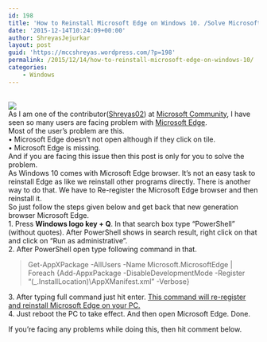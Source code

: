 ```yaml
---
id: 198
title: 'How to Reinstall Microsoft Edge on Windows 10. /Solve Microsoft Edge crashing issue.'
date: '2015-12-14T10:24:09+00:00'
author: ShreyasJejurkar
layout: post
guid: 'https://mccshreyas.wordpress.com/?p=198'
permalink: /2015/12/14/how-to-reinstall-microsoft-edge-on-windows-10/
categories:
    - Windows
---
```


[  
 ![](http://mccshreyas.files.wordpress.com/2015/12/savedpicture-20151214172844.jpg?w=700)  ](http://mccshreyas.files.wordpress.com/2015/12/savedpicture-20151214172844.jpg)  
As I am one of the contributor([Shreyas02](http://answers.microsoft.com/en-us/profile/6f20ba9e-cb92-4272-b681-c6d7975ad4d4#user-profile-tab-profile)) at [Microsoft Community](http://answers.microsoft.com), I have seen so many users are facing problem with [Microsoft Edge](https://www.microsoft.com/en-us/windows/microsoft-edge).  
Most of the user’s problem are this.  
• Microsoft Edge doesn’t not open although if they click on tile.  
• Microsoft Edge is missing.  
And if you are facing this issue then this post is only for you to solve the problem.  
As Windows 10 comes with Microsoft Edge browser. It’s not an easy task to reinstall Edge as like we reinstall other programs directly. There is another way to do that. We have to Re-register the Microsoft Edge browser and then reinstall it.  
So just follow the steps given below and get back that new generation browser Microsoft Edge.  
1\. Press **Windows logo key + Q**. In that search box type “PowerShell” (without quotes). After PowerShell shows in search result, right click on that and click on “Run as administrative”.  
2\. After PowerShell open type following command in that.

> Get-AppXPackage -AllUsers -Name Microsoft.MicrosoftEdge | Foreach {Add-AppxPackage -DisableDevelopmentMode -Register “$($\_.InstallLocation)\\AppXManifest.xml” -Verbose}

  
3\. After typing full command just hit enter. <u>This command will re-register and reinstall Microsoft Edge on your PC. </u>  
4\. Just reboot the PC to take effect. And then open Microsoft Edge. Done.

If you’re facing any problems while doing this, then hit comment below.